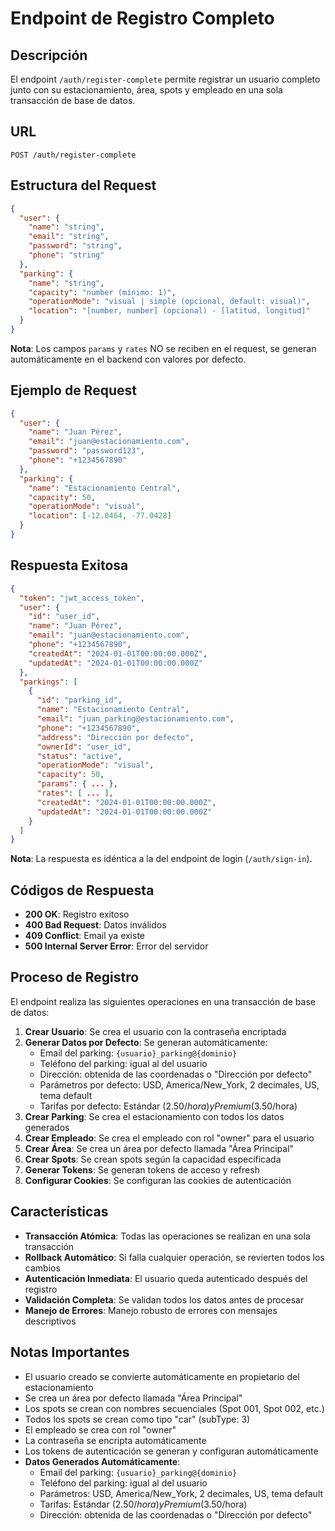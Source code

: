 # Endpoint de Registro Completo

## Descripción

El endpoint `/auth/register-complete` permite registrar un usuario completo junto con su estacionamiento, área, spots y empleado en una sola transacción de base de datos.

## URL

```
POST /auth/register-complete
```

## Estructura del Request

```json
{
  "user": {
    "name": "string",
    "email": "string",
    "password": "string",
    "phone": "string"
  },
  "parking": {
    "name": "string",
    "capacity": "number (mínimo: 1)",
    "operationMode": "visual | simple (opcional, default: visual)",
    "location": "[number, number] (opcional) - [latitud, longitud]"
  }
}
```

**Nota**: Los campos `params` y `rates` NO se reciben en el request, se generan automáticamente en el backend con valores por defecto.

## Ejemplo de Request

```json
{
  "user": {
    "name": "Juan Pérez",
    "email": "juan@estacionamiento.com",
    "password": "password123",
    "phone": "+1234567890"
  },
  "parking": {
    "name": "Estacionamiento Central",
    "capacity": 50,
    "operationMode": "visual",
    "location": [-12.0464, -77.0428]
  }
}
```

## Respuesta Exitosa

```json
{
  "token": "jwt_access_token",
  "user": {
    "id": "user_id",
    "name": "Juan Pérez",
    "email": "juan@estacionamiento.com",
    "phone": "+1234567890",
    "createdAt": "2024-01-01T00:00:00.000Z",
    "updatedAt": "2024-01-01T00:00:00.000Z"
  },
  "parkings": [
    {
      "id": "parking_id",
      "name": "Estacionamiento Central",
      "email": "juan_parking@estacionamiento.com",
      "phone": "+1234567890",
      "address": "Dirección por defecto",
      "ownerId": "user_id",
      "status": "active",
      "operationMode": "visual",
      "capacity": 50,
      "params": { ... },
      "rates": [ ... ],
      "createdAt": "2024-01-01T00:00:00.000Z",
      "updatedAt": "2024-01-01T00:00:00.000Z"
    }
  ]
}
```

**Nota**: La respuesta es idéntica a la del endpoint de login (`/auth/sign-in`).

## Códigos de Respuesta

- **200 OK**: Registro exitoso
- **400 Bad Request**: Datos inválidos
- **409 Conflict**: Email ya existe
- **500 Internal Server Error**: Error del servidor

## Proceso de Registro

El endpoint realiza las siguientes operaciones en una transacción de base de datos:

1. **Crear Usuario**: Se crea el usuario con la contraseña encriptada
2. **Generar Datos por Defecto**: Se generan automáticamente:
   - Email del parking: `{usuario}_parking@{dominio}`
   - Teléfono del parking: igual al del usuario
   - Dirección: obtenida de las coordenadas o "Dirección por defecto"
   - Parámetros por defecto: USD, America/New_York, 2 decimales, US, tema default
   - Tarifas por defecto: Estándar ($2.50/hora) y Premium ($3.50/hora)
3. **Crear Parking**: Se crea el estacionamiento con todos los datos generados
4. **Crear Empleado**: Se crea el empleado con rol "owner" para el usuario
5. **Crear Área**: Se crea un área por defecto llamada "Área Principal"
6. **Crear Spots**: Se crean spots según la capacidad especificada
7. **Generar Tokens**: Se generan tokens de acceso y refresh
8. **Configurar Cookies**: Se configuran las cookies de autenticación

## Características

- **Transacción Atómica**: Todas las operaciones se realizan en una sola transacción
- **Rollback Automático**: Si falla cualquier operación, se revierten todos los cambios
- **Autenticación Inmediata**: El usuario queda autenticado después del registro
- **Validación Completa**: Se validan todos los datos antes de procesar
- **Manejo de Errores**: Manejo robusto de errores con mensajes descriptivos

## Notas Importantes

- El usuario creado se convierte automáticamente en propietario del estacionamiento
- Se crea un área por defecto llamada "Área Principal"
- Los spots se crean con nombres secuenciales (Spot 001, Spot 002, etc.)
- Todos los spots se crean como tipo "car" (subType: 3)
- El empleado se crea con rol "owner"
- La contraseña se encripta automáticamente
- Los tokens de autenticación se generan y configuran automáticamente
- **Datos Generados Automáticamente**:
  - Email del parking: `{usuario}_parking@{dominio}`
  - Teléfono del parking: igual al del usuario
  - Parámetros: USD, America/New_York, 2 decimales, US, tema default
  - Tarifas: Estándar ($2.50/hora) y Premium ($3.50/hora)
  - Dirección: obtenida de las coordenadas o "Dirección por defecto"
